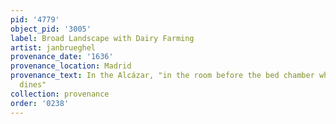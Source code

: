 ```yaml
---
pid: '4779'
object_pid: '3005'
label: Broad Landscape with Dairy Farming
artist: janbrueghel
provenance_date: '1636'
provenance_location: Madrid
provenance_text: In the Alcázar, "in the room before the bed chamber where the King
  dines"
collection: provenance
order: '0238'
---
```

